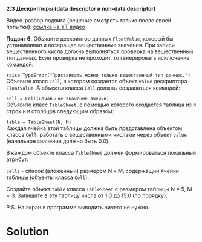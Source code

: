 **2.3 Дескрипторы (data descriptor и non-data descriptor)**

Видео-разбор подвига (решение смотреть только после
своей попытки): [ссылка на YT видео](https://youtu.be/xHINhSQJh5c)

**Подвиг 6.** Объявите дескриптор данных 
`FloatValue`, который бы устанавливал и возвращал
вещественные значения. При записи вещественного 
числа должна выполняться проверка на вещественный 
тип данных. Если проверка не проходит, то 
генерировать исключение командой:

`raise TypeError("Присваивать можно только вещественный тип данных.")`\
Объявите класс `Cell`, в котором создается 
объект `value` дескриптора `FloatValue`. А объекты
класса `Cell` должны создаваться командой:

`cell = Cell(начальное значение ячейки)`\
Объявите класс `TableSheet`, с помощью которого
создается таблица из `N` строк и `M` столбцов
следующим образом:

`table = TableSheet(N, M)`\
Каждая ячейка этой таблицы должна быть представлена
объектом класса `Cell`, работать с вещественными числами 
через объект `value` (начальное значение должно быть 0.0).

В каждом объекте класса `TableSheet` должен
формироваться локальный атрибут:

`cells` - список (вложенный) размером N x M,
содержащий ячейки таблицы (объекты класса `Cell`).

Создайте объект `table` класса `TableSheet` с размером
таблицы N = 5, M = 3. Запишите в эту таблицу числа
от 1.0 до 15.0 (по порядку).

P.S. На экран в программе выводить ничего не нужно.

# Solution

```

```
